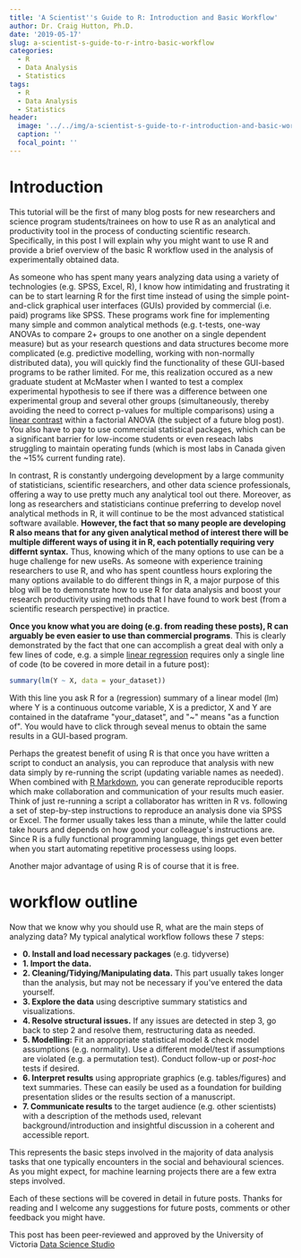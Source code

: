 ```yaml
---
title: 'A Scientist''s Guide to R: Introduction and Basic Workflow'
author: Dr. Craig Hutton, Ph.D.
date: '2019-05-17'
slug: a-scientist-s-guide-to-r-intro-basic-workflow
categories:
  - R
  - Data Analysis
  - Statistics
tags:
  - R
  - Data Analysis
  - Statistics
header:
  image: '../../img/a-scientist-s-guide-to-r-introduction-and-basic-workflow.png'
  caption: ''
  focal_point: ''
---
```


# **Introduction**

This tutorial will be the first of many blog posts for new researchers and science program students/trainees on how to use R as an analytical and productivity tool in the process of conducting scientific research. Specifically, in this post I will explain why you might want to use R and provide a brief overview of the basic R workflow used in the analysis of experimentally obtained data.

As someone who has spent many years analyzing data using a variety of technologies (e.g. SPSS, Excel, R), I know how intimidating and frustrating it can be to start learning R for the first time instead of using the simple point-and-click graphical user interfaces (GUIs) provided by commercial (i.e. paid) programs like SPSS. These programs work fine for implementing many simple and common analytical methods (e.g. t-tests, one-way ANOVAs to compare 2+ groups to one another on a single dependent measure) but as your research questions and data structures become more complicated (e.g. predictive modelling, working with non-normally distributed data), you will quickly find the functionality of these GUI-based programs to be rather limited. For me, this realization occured as a new graduate student at McMaster when I wanted to test a complex experimental hypothesis to see if there was a difference between one experimental group and several other groups (simultaneously, thereby avoiding the need to correct p-values for multiple comparisons) using a [linear contrast](http://www.utdallas.edu/~herve/abdi-contrasts2010-pretty.pdf) within a factorial ANOVA (the subject of a future blog post). You also have to pay to use commercial statistical packages, which can be a significant barrier for low-income students or even reseach labs struggling to maintain operating funds (which is most labs in Canada given the ~15% current funding rate).

In contrast, R is constantly undergoing development by a large community of statisticians, scientific researchers, and other data science professionals, offering a way to use pretty much any analytical tool out there. Moreover, as long as researchers and statisticians continue preferring to develop novel analytical methods in R, it will continue to be the most advanced statistical software available. **However, the fact that so many people are developing R also means that for any given analytical method of interest there will be multiple different ways of using it in R, each potentially requiring very differnt syntax.** Thus, knowing which of the many options to use can be a huge challenge for new useRs. As someone with experience training researchers to use R, and who has spent countless hours exploring the many options available to do different things in R, a major purpose of this blog will be to demonstrate how to use R for data analysis and boost your research productivity using methods that I have found to work best (from a scientific research perspective) in practice. 

**Once you know what you are doing (e.g. from reading these posts), R can arguably be even easier to use than commercial programs**. This is clearly demonstrated by the fact that one can accomplish a great deal with only a few lines of code, e.g. a simple [linear regression](http://www.stat.yale.edu/Courses/1997-98/101/linreg.htm) requires only a single line of code (to be covered in more detail in a future post):


```r
summary(lm(Y ~ X, data = your_dataset)) 
```

With this line you ask R for a (regression) summary of a linear model (lm) where Y is a continuous outcome variable, X is a predictor, X and Y are contained in the dataframe "your_dataset", and "~" means "as a function of". You would have to click through seveal menus to obtain the same results in a GUI-based program.

Perhaps the greatest benefit of using R is that once you have written a script to conduct an analysis, you can reproduce that analysis with new data simply by re-running the script (updating variable names as needed). When combined with [R Markdown](https://bookdown.org/yihui/rmarkdown/), you can generate reproducible reports which make collaboration and communication of your results much easier. Think of just re-running a script a collaborator has written in R vs. following a set of step-by-step instructions to reproduce an analysis done via SPSS or Excel. The former usually takes less than a minute, while the latter could take hours and depends on how good your colleague's instructions are. Since R is a fully functional programming language, things get even better when you start automating repetitive processess using loops. 

Another major advantage of using R is of course that it is free. 


# **workflow outline**

Now that we know why you should use R, what are the main steps of analyzing data? My typical analytical workflow follows these 7 steps:

  * **0. Install and load necessary packages** (e.g. tidyverse)
  * **1. Import the data.**
  * **2. Cleaning/Tidying/Manipulating data.** This part usually takes longer than the analysis, but may not be necessary if you've entered the data yourself.
  * **3. Explore the data** using descriptive summary statistics and visualizations.
  * **4. Resolve structural issues.** If any issues are detected in step 3, go back to step 2 and resolve them, restructuring data as needed.
  * **5. Modelling:** Fit an appropriate statistical model & check model assumptions (e.g. normality). Use a different model/test if assumptions are violated (e.g. a permutation test). Conduct follow-up or *post-hoc* tests if desired.
  * **6. Interpret results** using appropriate graphics (e.g. tables/figures) and text summaries. These can easily be used as a foundation for building presentation slides or the results section of a manuscript.
  * **7. Communicate results** to the target audience (e.g. other scientists) with a description of the methods used, relevant background/introduction and insightful discussion in a coherent and accessible report.
  
This represents the basic steps involved in the majority of data analysis tasks that one typically encounters in the social and behavioural sciences. As you might expect, for machine learning projects there are a few extra steps involved.
  
Each of these sections will be covered in detail in future posts. Thanks for reading and I welcome any suggestions for future posts, comments or other feedback you might have.

This post has been peer-reviewed and approved by the University of Victoria [Data Science Studio][DSSlink]

[DSSlink]:https://dss-ialh.rbind.io/#about
